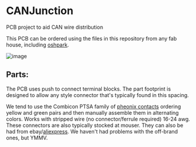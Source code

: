 # CANJunction
PCB project to aid CAN wire distribution

This PCB can be ordered using the files in this repository from any fab house, including [oshpark](https://oshpark.com/shared_projects/lZ9DFcMB).

![image](https://user-images.githubusercontent.com/1295877/125717506-4a5a9378-8b09-47d7-a608-997e0b671e5d.png)

## Parts:

The PCB uses push to connect terminal blocks. The part footprint is designed to allow any style connector that's typically found in this spacing.

We tend to use the Combicon PTSA family of [pheonix contacts](https://www.digikey.com/short/zdrh8825) ordering yellow and green pairs and then manually assemble them in alternating colors. Works with stripped wire (no connector/ferrule required) 16-24 awg.  
These connectors are also typically stocked at mouser. They can also be had from ebay/[aliexpress](https://www.aliexpress.com/item/32880938989.html). We haven't had problems with the off-brand ones, but YMMV.
